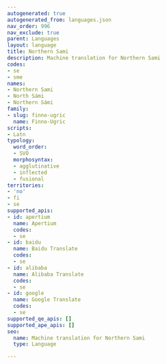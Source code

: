 ```yaml
---
autogenerated: true
autogenerated_from: languages.json
nav_order: 996
nav_exclude: true
parent: Languages
layout: language
title: Northern Sami
description: Machine translation for Northern Sami
codes:
- se
- sme
names:
- Northern Sami
- North Sámi
- Northern Sámi
family:
- slug: finno-ugric
  name: Finno-Ugric
scripts:
- Latn
typology:
  word_order:
  - SVO
  morphosyntax:
  - agglutinative
  - inflected
  - fusional
territories:
- 'no'
- fi
- se
supported_apis:
- id: apertium
  name: Apertium
  codes:
  - se
- id: baidu
  name: Baidu Translate
  codes:
  - se
- id: alibaba
  name: Alibaba Translate
  codes:
  - se
- id: google
  name: Google Translate
  codes:
  - se
supported_qe_apis: []
supported_ape_apis: []
seo:
  name: Machine translation for Northern Sami
  type: Language

---
```


